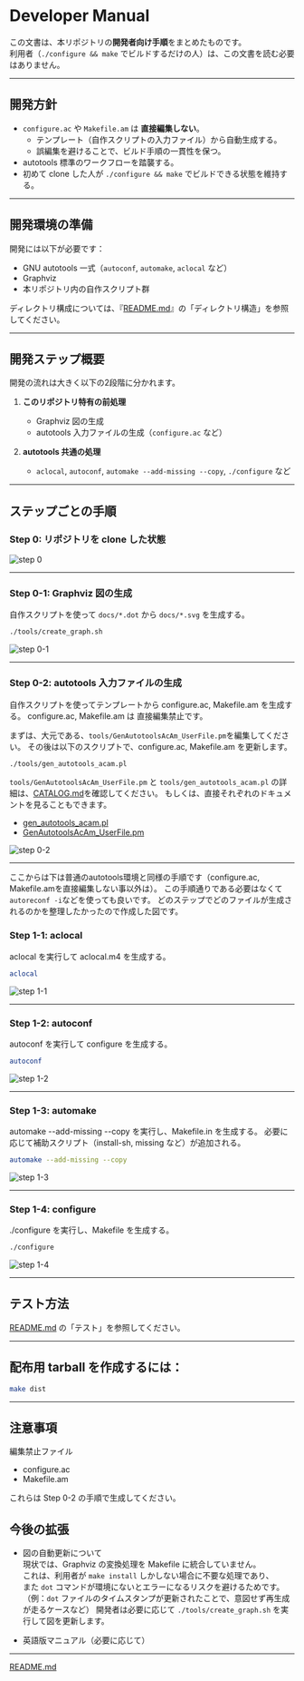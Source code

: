 # Developer Manual

この文書は、本リポジトリの**開発者向け手順**をまとめたものです。  
利用者（`./configure && make` でビルドするだけの人）は、この文書を読む必要はありません。

---


## 開発方針

- `configure.ac` や `Makefile.am` は **直接編集しない**。  
  - テンプレート（自作スクリプトの入力ファイル）から自動生成する。  
  - 誤編集を避けることで、ビルド手順の一貫性を保つ。  
- autotools 標準のワークフローを踏襲する。  
- 初めて clone した人が `./configure && make` でビルドできる状態を維持する。  

---


## 開発環境の準備

開発には以下が必要です：

- GNU autotools 一式（`autoconf`, `automake`, `aclocal` など）
- Graphviz
- 本リポジトリ内の自作スクリプト群

ディレクトリ構成については、『[README.md](../README.md)』の「ディレクトリ構造」を参照してください。

---


## 開発ステップ概要

開発の流れは大きく以下の2段階に分かれます。

1. **このリポジトリ特有の前処理**
   - Graphviz 図の生成
   - autotools 入力ファイルの生成（`configure.ac` など）

2. **autotools 共通の処理**
   - `aclocal`, `autoconf`, `automake --add-missing --copy`, `./configure` など

---


## ステップごとの手順

### Step 0: リポジトリを clone した状態
![step 0](devel_step_0.svg)

---


### Step 0-1: Graphviz 図の生成

自作スクリプトを使って `docs/*.dot` から `docs/*.svg` を生成する。  

```sh
./tools/create_graph.sh
```

![step 0-1](devel_step_0_1.svg)

---


### Step 0-2: autotools 入力ファイルの生成

自作スクリプトを使ってテンプレートから configure.ac, Makefile.am を生成する。
configure.ac, Makefile.am は 直接編集禁止です。

まずは、大元である、`tools/GenAutotoolsAcAm_UserFile.pm`を編集してください。
その後は以下のスクリプトで、configure.ac, Makefile.am を更新します。

```sh
./tools/gen_autotools_acam.pl
```

`tools/GenAutotoolsAcAm_UserFile.pm` と `tools/gen_autotools_acam.pl` の詳細は、[CATALOG.md](CATALOG.md)を確認してください。
もしくは、直接それぞれのドキュメントを見ることもできます。

- [gen_autotools_acam.pl](gen_autotools_acam.pl.md)
- [GenAutotoolsAcAm_UserFile.pm](GenAutotoolsAcAm_UserFile.pm.md)

![step 0-2](devel_step_0_2.svg)

---


ここからは下は普通のautotools環境と同様の手順です（configure.ac, Makefile.amを直接編集しない事以外は）。
この手順通りである必要はなくて`autoreconf -i`などを使っても良いです。
どのステップでどのファイルが生成されるのかを整理したかったので作成した図です。


### Step 1-1: aclocal

aclocal を実行して aclocal.m4 を生成する。

```sh
aclocal
```

![step 1-1](devel_step_1_1.svg)

---


### Step 1-2: autoconf

autoconf を実行して configure を生成する。

```sh
autoconf
```

![step 1-2](devel_step_1_2.svg)

---


### Step 1-3: automake

automake --add-missing --copy を実行し、Makefile.in を生成する。
必要に応じて補助スクリプト（install-sh, missing など）が追加される。

```sh
automake --add-missing --copy
```

![step 1-3](devel_step_1_3.svg)

---


### Step 1-4: configure

./configure を実行し、Makefile を生成する。

```sh
./configure
```

![step 1-4](devel_step_1_4.svg)

---


## テスト方法

[README.md](../README.md) の「テスト」を参照してください。

---


## 配布用 tarball を作成するには：

```sh
make dist
```

---


## 注意事項

編集禁止ファイル

- configure.ac
- Makefile.am

これらは Step 0-2 の手順で生成してください。

## 今後の拡張

- 図の自動更新について  
  現状では、Graphviz の変換処理を Makefile に統合していません。  
  これは、利用者が `make install` しかしない場合に不要な処理であり、  
  また `dot` コマンドが環境にないとエラーになるリスクを避けるためです。  
  （例：`dot` ファイルのタイムスタンプが更新されたことで、意図せず再生成が走るケースなど）
  開発者は必要に応じて `./tools/create_graph.sh` を実行して図を更新します。
  
- 英語版マニュアル（必要に応じて）

* * *
[README.md](../README.md)

